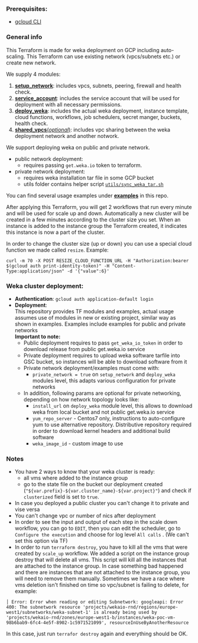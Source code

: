 ### Prerequisites:
- [gcloud CLI](https://cloud.google.com/sdk/docs/install)

### General info
This Terraform is made for weka deployment on GCP including auto-scaling.
This Terraform can use existing network (vpcs/subnets etc.) or create new network.<br>

We supply 4 modules:
1. [**setup_network**](modules/setup_network): includes vpcs, subnets, peering, firewall and health check.
2. [**service_account**](modules/service_account): includes the service account that will be used for deployment with all necessary permissions.
3. [**deploy_weka**](modules/deploy_weka): includes the actual weka deployment, instance template, cloud functions, workflows, job schedulers, secret manger, buckets, health check.
4. [**shared_vpcs**(*optional*)](modules/shared_vpcs): includes vpc sharing between the weka deployment network and another notwork.

We support deploying weka on public and private network.
* public network deployment:
  * requires passing `get.weka.io` token to terraform.
* private network deployment:
  - requires weka installation tar file in some GCP bucket
  - utils folder contains helper script [`utils/sync_weka_tar.sh`](utils/sync_weka_tar.sh)

You can find several usage examples under [**examples**](examples) in this repo.

After applying this Terraform, you will get 2 workflows that run every minute and will be used for scale up and down.
Automatically a new cluster will be created in a few minutes according to the cluster size you set.
When an instance is added to the instance group the Terraform created, it indicates this instance is now a part
of the cluster.

In order to change the cluster size (up or down) you can use a special cloud function we made called `resize`.
Example: 
```
curl -m 70 -X POST RESIZE_CLOUD_FUNCTION_URL -H "Authorization:bearer $(gcloud auth print-identity-token)" -H "Content-Type:application/json" -d '{"value":6}'
```

### Weka cluster deployment:
- **Authentication**: `gcloud auth application-default login`
- **Deployment**:<br>
  This repository provides TF modules and examples,
  actual usage assumes use of modules in new or existing project,
  similar way as shown in examples. Examples include examples for public and private networks  
  **Important to note:**
  - Public deployment requires to pass `get_weka_io_token` in order to download release from public get.weka.io service
  - Private deployment requires to upload weka software tarfile into GSC bucket, so instances will be able to download software from it
  - Private network deployment/examples must come with:
    - `private_network = true` on `setup_network` and `deploy_weka` modules level, this adapts various configuration for private networks
  - In addition, following params are optional for private networking, depending on how network topology looks like:
    - `install_url` on `deploy_weka` module level, this allows to download weka from local bucket and not public get.weka.io service
    - `yum_repo_server` - Centos7 only, instructions to auto-configure yum to use alternative repository. Distributive repository required in order to download kernel headers and additional build software
    - `weka_image_id` - custom image to use

### Notes
- You have 2 ways to know that your weka cluster is ready:
  * all vms where added to the instance group 
  * go to the state file on the bucket our deployment created (`"${var.prefix}-${var.cluster_name}-${var.project}"`) and check if `clusterized` field is set to `true`.
- In case you deployed a public cluster you can't change it to private and vise versa
- You can't change vpc or number of nics after deployment
- In order to see the input and output of each step in the scale down workflow, you can go to `EDIT`, then you can edit
the scheduler, go to `Configure the execution` and choose for log level `All calls` . (We can't set this option via TF)
- In order to run `terraform destroy`, you have to kill all the vms that were created by `scale_up` workflow. We added
a script on the instance group destroy that will delete all vms. This script will kill all the instances that are attached to
the instance group. In case something bad happened and there are instances that are not attached to the instance group,
you will need to remove them manually.
Sometimes we have a race where vms deletion isn't finished on time so vpc/subnet is failing to delete, for example:
```
│ Error: Error when reading or editing Subnetwork: googleapi: Error 400: The subnetwork resource 'projects/wekaio-rnd/regions/europe-west1/subnetworks/weka-subnet-1' is already being used by 'projects/wekaio-rnd/zones/europe-west1-b/instances/weka-poc-vm-98b6bab9-6fc4-4e5f-8902-1c5971521099', resourceInUseByAnotherResource
```
In this case, just run `terrafor destroy` again and everything should be OK.
